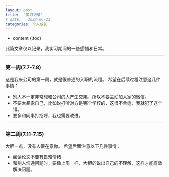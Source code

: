 ```yaml
---
layout: post
title:  "实习记录"
# date:   2022-06-21
categories: 个人成长
---
```

* content
{:toc}



此篇文章仅以记录，我实习期间的一些感悟和日常。

---
### 第一周(7.7-7.8)
这是我来公司的第一周，就是很普通的入职的流程。
希望在后续过程注意这几件事情：
* 别人不一定非常想和公司的人产生交集，所以不要主动加人家的微信。
* 不要太暴露自己，比如说打听对方是哪个学校的，这很不合适，我就犯了这个错。
* 要多和同事打招呼，我也需要改进。

---
### 第二周(7.11-7.15)
大胆一点，没有人很在意你。
希望后面注意以下几件事情：
* 阅读论文不要有畏难情绪
* 和别人沟通问题时，要像上周一样，大胆的说出自己的不理解，这样才能有效解决问题。